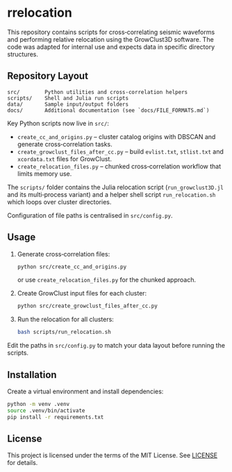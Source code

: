# rrelocation

This repository contains scripts for cross‑correlating seismic waveforms and performing relative relocation using the GrowClust3D software. The code was adapted for internal use and expects data in specific directory structures.

## Repository Layout

```
src/        Python utilities and cross‑correlation helpers
scripts/    Shell and Julia run scripts
data/       Sample input/output folders
docs/       Additional documentation (see `docs/FILE_FORMATS.md`)
```

Key Python scripts now live in `src/`:

- `create_cc_and_origins.py` – cluster catalog origins with DBSCAN and generate cross‑correlation tasks.
- `create_growclust_files_after_cc.py` – build `evlist.txt`, `stlist.txt` and `xcordata.txt` files for GrowClust.
- `create_relocation_files.py` – chunked cross‑correlation workflow that limits memory use.

The `scripts/` folder contains the Julia relocation script (`run_growclust3D.jl` and its multi‑process variant) and a helper shell script `run_relocation.sh` which loops over cluster directories.


Configuration of file paths is centralised in `src/config.py`.

## Usage

1. Generate cross‑correlation files:
   ```bash
   python src/create_cc_and_origins.py
   ```
   or use `create_relocation_files.py` for the chunked approach.

2. Create GrowClust input files for each cluster:
   ```bash
   python src/create_growclust_files_after_cc.py
   ```

3. Run the relocation for all clusters:
   ```bash
   bash scripts/run_relocation.sh
   ```
   
Edit the paths in `src/config.py` to match your data layout before running the scripts.

## Installation

Create a virtual environment and install dependencies:

```bash
python -m venv .venv
source .venv/bin/activate
pip install -r requirements.txt
```



## License

This project is licensed under the terms of the MIT License.  See [LICENSE](LICENSE) for details.